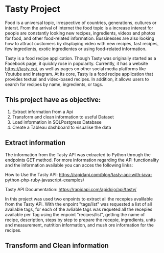 # Tasty Project 

Food is a universal topic, irrespective of countries, generations, cultures or interst. From the arrival of internet the food topic is a increase interest for people are constantly looking new recipes, ingredients, videos and photos for food, and other food-related information. Bussinesses are also looking how to attract customers by displaying video with new recipes, fast recipes, few ingredients, exotic ingredientes or using food-related information. 

Tasty is a food recipe application. Though Tasty was originally started as a Facebook page, it quickly rose in popularity. Currently, it has a website https://tasty.co/, as well as pages on other social media platforms like Youtube and Instagram. At its core, Tasty is a food recipe application that provides textual and video-based recipes. In addition, it allows users to search for recipes by name, ingredients, or tags.


## This project have as objective: 
1. Extract information from a Api  
2. Transform and clean information to useful Dataset      
3. Load information in SQLPostgress Database   
4. Create a Tableau dashboard to visualise the data


## Extract information

The information from the Tasty API was extracted to Python through the endpoints GET method. For more information regarding the API functionality and the information available you can acces the following links: 

How to Use the Tasty API: https://rapidapi.com/blog/tasty-api-with-java-python-php-ruby-javascript-examples/

Tasty API Documentation: https://rapidapi.com/apidojo/api/tasty/

In this project was used two enpoints to extract all the recepies avalilable from the Tasty APi. With the enpoint "tags/list" was requested a list of all available tags, for each of the avliable tags was requeted all the recepies available per Tag using the enpoint "recipes/list", getting the name of recipe, description, steps by step to prepare the recepie, ingredients, units and measurement, nutrition information, and mush ore information for the recipes.  


##  Transform and Clean information 

